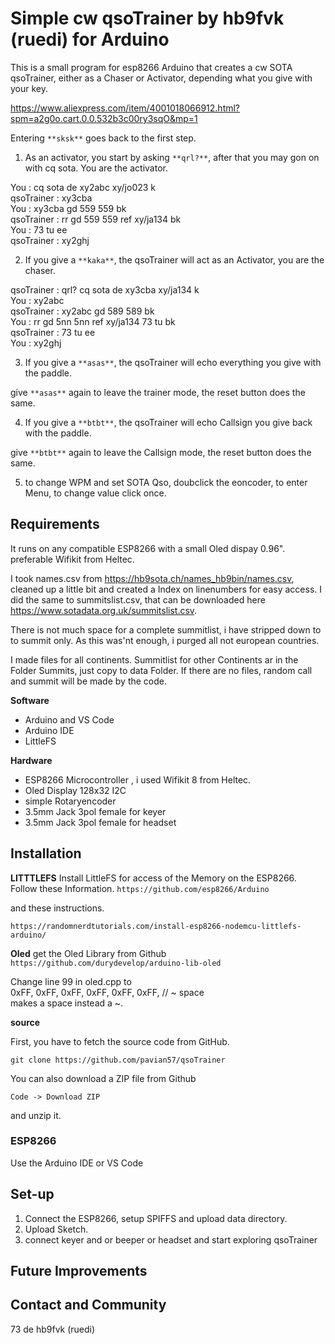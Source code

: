 # Simple cw qsoTrainer by hb9fvk (ruedi) for Arduino 

This is a small program for esp8266 Arduino that creates a cw SOTA qsoTrainer, either as a Chaser or Activator, depending what you give with your key.

https://www.aliexpress.com/item/4001018066912.html?spm=a2g0o.cart.0.0.532b3c00ry3sqO&mp=1

Entering `**sksk**` goes back to the first step. 

1. As an activator, you start by asking `**qrl?**`, after that you may gon on with cq sota. You are the activator.  

You			: cq sota de xy2abc xy/jo023 k  
qsoTrainer	: xy3cba  
You			: xy3cba gd 559 559 bk  
qsoTrainer	: rr gd 559 559 ref xy/ja134 bk  
You			: 73 tu ee  
qsoTrainer	: xy2ghj


2. If you give a `**kaka**`, the qsoTrainer will act as an Activator, you are the chaser.  

qsoTrainer	: qrl? cq sota de xy3cba xy/ja134 k  
You			: xy2abc  
qsoTrainer	: xy2abc gd 589 589 bk  
You			: rr gd 5nn 5nn ref xy/ja134 73 tu bk  
qsoTrainer	: 73 tu ee  
You			: xy2ghj


3. If you give a `**asas**`, the qsoTrainer will echo everything you give with the paddle.  

give `**asas**` again to leave the trainer mode, the reset button does the same.

4. If you give a `**btbt**`, the qsoTrainer will echo Callsign you give back with the paddle.  

give `**btbt**` again to leave the Callsign mode, the reset button does the same.


5. to change WPM and set SOTA Qso, doubclick the eoncoder, to enter Menu, to change value click once.

## Requirements
It runs on any compatible ESP8266 with a small Oled dispay 0.96".  preferable Wifikit from Heltec. 

I took names.csv from https://hb9sota.ch/names_hb9bin/names.csv, cleaned up a little bit and created a Index on linenumbers for easy access. I did the same to summitslist.csv, that can be downloaded here https://www.sotadata.org.uk/summitslist.csv.

There is not much space for a complete summitlist, i have stripped down to to summit only. As this was'nt enough, i purged all not european countries. 

I made files for all continents.
Summitlist for other Continents ar in the Folder Summits, just copy to data Folder.
If there are no files, random call and summit will be made by the code.

**Software**
- Arduino and VS Code  
- Arduino IDE
- LittleFS

**Hardware**

- ESP8266 Microcontroller , i used Wifikit 8 from Heltec.  
- Oled Display 128x32 I2C  
- simple Rotaryencoder
- 3.5mm Jack 3pol female for keyer
- 3.5mm Jack 3pol female for headset


## Installation

**LITTTLEFS**
Install LittleFS for access of the Memory on the ESP8266.
Follow these Information.
`https://github.com/esp8266/Arduino`

and these instructions.

`https://randomnerdtutorials.com/install-esp8266-nodemcu-littlefs-arduino/`


**Oled**
get the Oled Library from Github  
`https://github.com/durydevelop/arduino-lib-oled`  

Change line 99 in oled.cpp to  
0xFF, 0xFF, 0xFF, 0xFF, 0xFF, 0xFF, // ~  space   
makes a space instead a ~.  

**source**

First, you have to fetch the source code from GitHub. 

`git clone https://github.com/pavian57/qsoTrainer`

You can also download a ZIP file from Github

`Code -> Download ZIP`

and unzip it.


### ESP8266
Use the Arduino IDE or VS Code

## Set-up

1. Connect the ESP8266, setup SPIFFS and upload data directory.   
2. Upload Sketch.  
3. connect keyer and or beeper or headset and start exploring qsoTrainer


## Future Improvements


## Contact and Community

73 de hb9fvk (ruedi)

